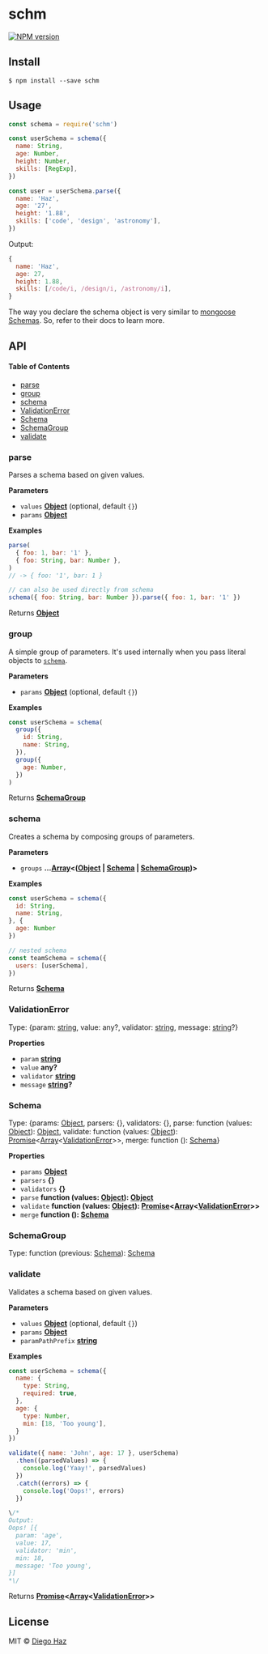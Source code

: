 # schm

[![NPM version](https://img.shields.io/npm/v/schm.svg?style=flat-square)](https://npmjs.org/package/schm)

## Install

    $ npm install --save schm

## Usage

```js
const schema = require('schm')

const userSchema = schema({
  name: String,
  age: Number,
  height: Number,
  skills: [RegExp],
})

const user = userSchema.parse({ 
  name: 'Haz', 
  age: '27', 
  height: '1.88', 
  skills: ['code', 'design', 'astronomy'],
})
```

Output:

```js
{
  name: 'Haz',
  age: 27,
  height: 1.88,
  skills: [/code/i, /design/i, /astronomy/i],
}
```

The way you declare the schema object is very similar to [mongoose Schemas](http://mongoosejs.com/docs/guide.html). So, refer to their docs to learn more.

## API

<!-- Generated by documentation.js. Update this documentation by updating the source code. -->

#### Table of Contents

-   [parse](#parse)
-   [group](#group)
-   [schema](#schema)
-   [ValidationError](#validationerror)
-   [Schema](#schema-1)
-   [SchemaGroup](#schemagroup)
-   [validate](#validate)

### parse

Parses a schema based on given values.

**Parameters**

-   `values` **[Object](https://developer.mozilla.org/docs/Web/JavaScript/Reference/Global_Objects/Object)**  (optional, default `{}`)
-   `params` **[Object](https://developer.mozilla.org/docs/Web/JavaScript/Reference/Global_Objects/Object)** 

**Examples**

```javascript
parse(
  { foo: 1, bar: '1' },
  { foo: String, bar: Number },
)
// -> { foo: '1', bar: 1 }

// can also be used directly from schema
schema({ foo: String, bar: Number }).parse({ foo: 1, bar: '1' })
```

Returns **[Object](https://developer.mozilla.org/docs/Web/JavaScript/Reference/Global_Objects/Object)** 

### group

A simple group of parameters. It's used internally when you pass literal
objects to [`schema`](#schema).

**Parameters**

-   `params` **[Object](https://developer.mozilla.org/docs/Web/JavaScript/Reference/Global_Objects/Object)**  (optional, default `{}`)

**Examples**

```javascript
const userSchema = schema(
  group({
    id: String,
    name: String,
  }),
  group({
    age: Number,
  })
)
```

Returns **[SchemaGroup](#schemagroup)** 

### schema

Creates a schema by composing groups of parameters.

**Parameters**

-   `groups` **...[Array](https://developer.mozilla.org/docs/Web/JavaScript/Reference/Global_Objects/Array)&lt;([Object](https://developer.mozilla.org/docs/Web/JavaScript/Reference/Global_Objects/Object) \| [Schema](#schema) \| [SchemaGroup](#schemagroup))>** 

**Examples**

```javascript
const userSchema = schema({
  id: String,
  name: String,
}, {
  age: Number
})

// nested schema
const teamSchema = schema({
  users: [userSchema],
})
```

Returns **[Schema](#schema)** 

### ValidationError

Type: {param: [string](https://developer.mozilla.org/docs/Web/JavaScript/Reference/Global_Objects/String), value: any?, validator: [string](https://developer.mozilla.org/docs/Web/JavaScript/Reference/Global_Objects/String), message: [string](https://developer.mozilla.org/docs/Web/JavaScript/Reference/Global_Objects/String)?}

**Properties**

-   `param` **[string](https://developer.mozilla.org/docs/Web/JavaScript/Reference/Global_Objects/String)** 
-   `value` **any?** 
-   `validator` **[string](https://developer.mozilla.org/docs/Web/JavaScript/Reference/Global_Objects/String)** 
-   `message` **[string](https://developer.mozilla.org/docs/Web/JavaScript/Reference/Global_Objects/String)?** 

### Schema

Type: {params: [Object](https://developer.mozilla.org/docs/Web/JavaScript/Reference/Global_Objects/Object), parsers: {}, validators: {}, parse: function (values: [Object](https://developer.mozilla.org/docs/Web/JavaScript/Reference/Global_Objects/Object)): [Object](https://developer.mozilla.org/docs/Web/JavaScript/Reference/Global_Objects/Object), validate: function (values: [Object](https://developer.mozilla.org/docs/Web/JavaScript/Reference/Global_Objects/Object)): [Promise](https://developer.mozilla.org/docs/Web/JavaScript/Reference/Global_Objects/Promise)&lt;[Array](https://developer.mozilla.org/docs/Web/JavaScript/Reference/Global_Objects/Array)&lt;[ValidationError](#validationerror)>>, merge: function (): [Schema](#schema)}

**Properties**

-   `params` **[Object](https://developer.mozilla.org/docs/Web/JavaScript/Reference/Global_Objects/Object)** 
-   `parsers` **{}** 
-   `validators` **{}** 
-   `parse` **function (values: [Object](https://developer.mozilla.org/docs/Web/JavaScript/Reference/Global_Objects/Object)): [Object](https://developer.mozilla.org/docs/Web/JavaScript/Reference/Global_Objects/Object)** 
-   `validate` **function (values: [Object](https://developer.mozilla.org/docs/Web/JavaScript/Reference/Global_Objects/Object)): [Promise](https://developer.mozilla.org/docs/Web/JavaScript/Reference/Global_Objects/Promise)&lt;[Array](https://developer.mozilla.org/docs/Web/JavaScript/Reference/Global_Objects/Array)&lt;[ValidationError](#validationerror)>>** 
-   `merge` **function (): [Schema](#schema)** 

### SchemaGroup

Type: function (previous: [Schema](#schema)): [Schema](#schema)

### validate

Validates a schema based on given values.

**Parameters**

-   `values` **[Object](https://developer.mozilla.org/docs/Web/JavaScript/Reference/Global_Objects/Object)**  (optional, default `{}`)
-   `params` **[Object](https://developer.mozilla.org/docs/Web/JavaScript/Reference/Global_Objects/Object)** 
-   `paramPathPrefix` **[string](https://developer.mozilla.org/docs/Web/JavaScript/Reference/Global_Objects/String)** 

**Examples**

```javascript
const userSchema = schema({
  name: {
    type: String,
    required: true,
  },
  age: {
    type: Number,
    min: [18, 'Too young'],
  }
})

validate({ name: 'John', age: 17 }, userSchema)
  .then((parsedValues) => {
    console.log('Yaay!', parsedValues)
  })
  .catch((errors) => {
    console.log('Oops!', errors)
  })

\/*
Output:
Oops! [{
  param: 'age',
  value: 17,
  validator: 'min',
  min: 18,
  message: 'Too young',
}]
*\/
```

Returns **[Promise](https://developer.mozilla.org/docs/Web/JavaScript/Reference/Global_Objects/Promise)&lt;[Array](https://developer.mozilla.org/docs/Web/JavaScript/Reference/Global_Objects/Array)&lt;[ValidationError](#validationerror)>>** 

## License

MIT © [Diego Haz](https://github.com/diegohaz)
